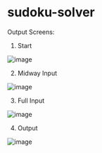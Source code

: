 # sudoku-solver

Output Screens:

1) Start

![image](https://user-images.githubusercontent.com/85397590/234830092-3d56589f-3866-4543-bfc4-c3f5f7092041.png)

2) Midway Input

![image](https://user-images.githubusercontent.com/85397590/234830483-3850014c-4d9a-4756-b712-102e3c452514.png)

3) Full Input

![image](https://user-images.githubusercontent.com/85397590/234830412-be72db48-d208-4f10-8536-d74affb47c64.png)

4) Output

![image](https://user-images.githubusercontent.com/85397590/234830437-febfe564-db79-42e9-b7c5-20323e8ba19f.png)

